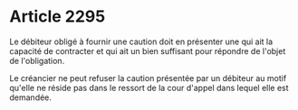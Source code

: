 # Article 2295

<p>Le débiteur obligé à fournir une caution doit en présenter une qui ait la capacité de contracter et qui ait un bien suffisant pour répondre de l'objet de l'obligation.</p><p> Le créancier ne peut refuser la caution présentée par un débiteur au motif qu'elle ne réside pas dans le ressort de la cour d'appel dans lequel elle est demandée. </p>